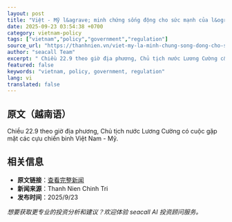 ```yaml
---
layout: post
title: "Việt - Mỹ l&agrave; minh chứng sống động cho sức mạnh của l&ograve;ng bao dung"
date: 2025-09-23 03:54:38 +0700
category: vietnam-policy
tags: ["vietnam","policy","government","regulation"]
source_url: "https://thanhnien.vn/viet-my-la-minh-chung-song-dong-cho-suc-manh-cua-long-bao-dung-185250923084537981.htm"
author: "seacall Team"
excerpt: " Chiều 22.9 theo giờ địa phương, Chủ tịch nước Lương Cường c&oacute; cuộc gặp mặt c&aacute;c cựu chiến binh Việt Nam - Mỹ...."
featured: false
keywords: "vietnam, policy, government, regulation"
lang: vi
translated: false
---
```


## 原文（越南语）

 Chiều 22.9 theo giờ địa phương, Chủ tịch nước Lương Cường c&oacute; cuộc gặp mặt c&aacute;c cựu chiến binh Việt Nam - Mỹ.

## 相关信息

- **原文链接**：[查看完整新闻](https://thanhnien.vn/viet-my-la-minh-chung-song-dong-cho-suc-manh-cua-long-bao-dung-185250923084537981.htm)
- **新闻来源**：Thanh Nien Chinh Tri
- **发布时间**：2025/9/23

*想要获取更专业的投资分析和建议？欢迎体验 seacall AI 投资顾问服务。*
